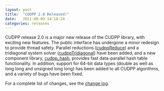 ```yaml
---
layout: post
title:  "CUDPP 2.0 Released!"
date:   2011-08-09 14:18:24
categories: releases
---
```


CUDPP release 2.0 is a major new release of the CUDPP library, with exciting new features. The public interface has undergone a minor redesign to provide thread safety. Parallel reductions ([cudppReduce](http://cudpp.github.io/cudpp/2.0/group__public_interface.html#ga21d9b2b3c74daffbec52ef628f835313)) and a tridiagonal system solver ([cudppTridiagonal](http://cudpp.github.io/cudpp/2.0/group__public_interface.html#gabd3c1f97e1d22839756fd2594aaefb56)) have been added, and a new component library, [cudpp_hash](http://cudpp.github.io/cudpp/2.0/hash_overview.html), provides fast data-parallel hash table functionality. In addition, support for 64-bit data types (double as well as long long and unsigned long long) has been added to all CUDPP algorithms, and a variety of bugs have been fixed.

For a complete list of changes, see the [change log](http://cudpp.github.io/cudpp/2.0/changelog.html).
